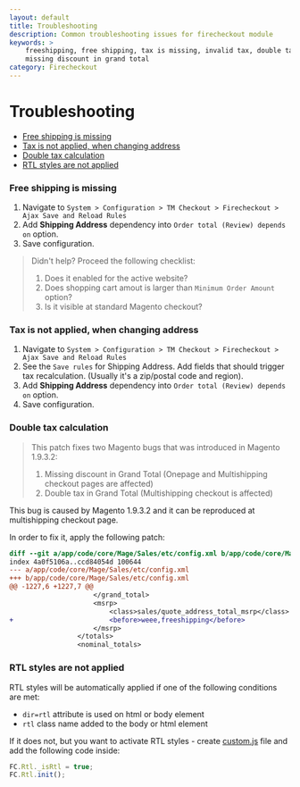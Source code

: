 ```yaml
---
layout: default
title: Troubleshooting
description: Common troubleshooting issues for firecheckout module
keywords: >
    freeshipping, free shipping, tax is missing, invalid tax, double tax in magento,
    missing discount in grand total
category: Firecheckout
---
```


# Troubleshooting

<!-- MarkdownTOC -->

- [Free shipping is missing](#free-shipping-is-missing)
- [Tax is not applied, when changing address](#tax-is-not-applied-when-changing-address)
- [Double tax calculation](#double-tax-calculation)
- [RTL styles are not applied](#rtl-styles-are-not-applied)

<!-- /MarkdownTOC -->

### Free shipping is missing

 1. Navigate to `System > Configuration > TM Checkout > Firecheckout > Ajax Save and Reload Rules`
 2. Add **Shipping Address** dependency into `Order total (Review) depends on` option.
 3. Save configuration.

> Didn't help? Proceed the following checklist:
>
> 1. Does it enabled for the active website?
> 2. Does shopping cart amout is larger than `Minimum Order Amount` option?
> 3. Is it visible at standard Magento checkout?

### Tax is not applied, when changing address

 1. Navigate to `System > Configuration > TM Checkout > Firecheckout > Ajax Save and Reload Rules`
 2. See the `Save rules` for Shipping Address. Add fields that should trigger tax
    recalculation. (Usually it's a zip/postal code and region).
 3. Add **Shipping Address** dependency into `Order total (Review) depends on` option.
 4. Save configuration.

### Double tax calculation

> This patch fixes two Magento bugs that was introduced in Magento 1.9.3.2:
>
> 1. Missing discount in Grand Total (Onepage and Multishipping checkout pages are affected)
> 2. Double tax in Grand Total (Multishipping checkout is affected)

This bug is caused by Magento 1.9.3.2 and it can be reproduced at multishipping
checkout page.

In order to fix it, apply the following patch:

```diff
diff --git a/app/code/core/Mage/Sales/etc/config.xml b/app/code/core/Mage/Sales/etc/config.xml
index 4a0f5106a..ccd84054d 100644
--- a/app/code/core/Mage/Sales/etc/config.xml
+++ b/app/code/core/Mage/Sales/etc/config.xml
@@ -1227,6 +1227,7 @@
                     </grand_total>
                     <msrp>
                         <class>sales/quote_address_total_msrp</class>
+                        <before>weee,freeshipping</before>
                     </msrp>
                 </totals>
                 <nominal_totals>
```

### RTL styles are not applied

RTL styles will be automatically applied if one of the following conditions
are met:

 -  `dir=rtl` attribute is used on html or body element
 -  `rtl` class name added to the body or html element

If it does not, but you want to activate RTL styles -
create [custom.js](/m1/extensions/firecheckout/using-customcss-and-customjs/)
file and add the following code inside:

```js
FC.Rtl._isRtl = true;
FC.Rtl.init();
```
